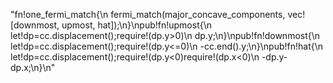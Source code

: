 "fn!one_fermi_match{\n    fermi_match(major_concave_components, vec![downmost, upmost, hat]);\n}\npub!fn!upmost{\n    let!dp=cc.displacement();require!(dp.y>0)\n    dp.y;\n}\npub!fn!downmost{\n    let!dp=cc.displacement();require!(dp.y<=0)\n    -cc.end().y;\n}\npub!fn!hat{\n    let!dp=cc.displacement();require!(dp.y<0)require!(dp.x<0)\n    -dp.y-dp.x;\n}\n"